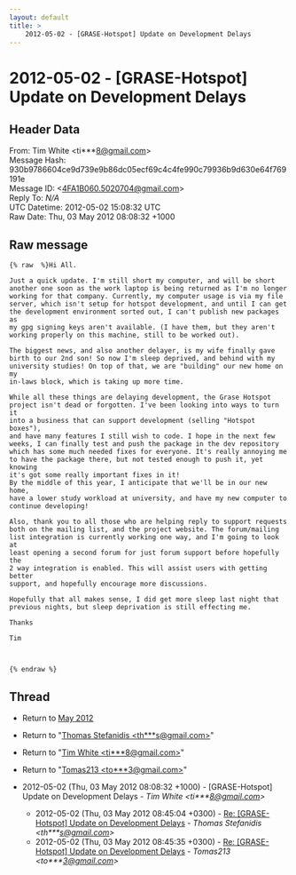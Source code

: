 ```yaml
---
layout: default
title: >
    2012-05-02 - [GRASE-Hotspot] Update on Development Delays
---
```


# 2012-05-02 - [GRASE-Hotspot] Update on Development Delays

## Header Data

From: Tim White \<ti***8@gmail.com\><br>
Message Hash: 930b9786604ce9d739e9b86dc05ecf69c4c4fe990c79936b9d630e64f769191e<br>
Message ID: \<4FA1B060.5020704@gmail.com\><br>
Reply To: _N/A_<br>
UTC Datetime: 2012-05-02 15:08:32 UTC<br>
Raw Date: Thu, 03 May 2012 08:08:32 +1000<br>

## Raw message

```
{% raw  %}Hi All.

Just a quick update. I'm still short my computer, and will be short 
another one soon as the work laptop is being returned as I'm no longer 
working for that company. Currently, my computer usage is via my file 
server, which isn't setup for hotspot development, and until I can get 
the development environment sorted out, I can't publish new packages as 
my gpg signing keys aren't available. (I have them, but they aren't 
working properly on this machine, still to be worked out).

The biggest news, and also another delayer, is my wife finally gave 
birth to our 2nd son! So now I'm sleep deprived, and behind with my 
university studies! On top of that, we are "building" our new home on my 
in-laws block, which is taking up more time.

While all these things are delaying development, the Grase Hotspot 
project isn't dead or forgotten. I've been looking into ways to turn it 
into a business that can support development (selling "Hotspot boxes"), 
and have many features I still wish to code. I hope in the next few 
weeks, I can finally test and push the package in the dev repository 
which has some much needed fixes for everyone. It's really annoying me 
to have the package there, but not tested enough to push it, yet knowing 
it's got some really important fixes in it!
By the middle of this year, I anticipate that we'll be in our new home, 
have a lower study workload at university, and have my new computer to 
continue developing!

Also, thank you to all those who are helping reply to support requests 
both on the mailing list, and the project website. The forum/mailing 
list integration is currently working one way, and I'm going to look at 
least opening a second forum for just forum support before hopefully the 
2 way integration is enabled. This will assist users with getting better 
support, and hopefully encourage more discussions.

Hopefully that all makes sense, I did get more sleep last night that 
previous nights, but sleep deprivation is still effecting me.

Thanks

Tim



{% endraw %}
```

## Thread

+ Return to [May 2012](/archive/2012/05)

+ Return to "[Thomas Stefanidis <th***s<span>@</span>gmail.com>](/authors/th___s_at_gmail_com)"
+ Return to "[Tim White <ti***8<span>@</span>gmail.com>](/authors/ti___8_at_gmail_com)"
+ Return to "[Tomas213 <to***3<span>@</span>gmail.com>](/authors/to___3_at_gmail_com)"

+ 2012-05-02 (Thu, 03 May 2012 08:08:32 +1000) - [GRASE-Hotspot] Update on Development Delays - _Tim White \<ti***8@gmail.com\>_
  + 2012-05-02 (Thu, 03 May 2012 08:45:04 +0300) - [Re: [GRASE-Hotspot] Update on Development Delays](/archive/2012/05/39deea4b1d5c470835435c47dbcda76331e38a11310f4a974fde429b65d262fe) - _Thomas Stefanidis \<th***s@gmail.com\>_
  + 2012-05-02 (Thu, 03 May 2012 08:45:35 +0300) - [Re: [GRASE-Hotspot] Update on Development Delays](/archive/2012/05/eda0481243d5811a85cec05594d5764ea73a6df6cb35235eb1a2c75faba6c21d) - _Tomas213 \<to***3@gmail.com\>_

